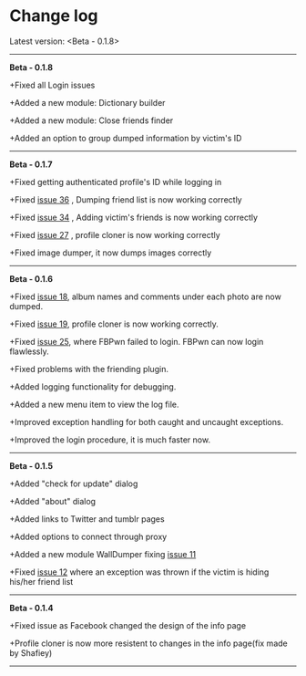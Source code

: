 # Change log #

Latest version: <Beta - 0.1.8>


---


**Beta - 0.1.8**

+Fixed all Login issues

+Added a new module: Dictionary builder

+Added a new module: Close friends finder

+Added an option to group dumped information by victim's ID


---


**Beta - 0.1.7**

+Fixed getting authenticated profile's ID while logging in

+Fixed [issue 36](https://code.google.com/p/fbpwn/issues/detail?id=36) , Dumping friend list is now working correctly

+Fixed [issue 34](https://code.google.com/p/fbpwn/issues/detail?id=34) , Adding victim's friends is now working correctly

+Fixed [issue 27](https://code.google.com/p/fbpwn/issues/detail?id=27) , profile cloner is now working correctly

+Fixed image dumper, it now dumps images correctly


---


**Beta - 0.1.6**

+Fixed [issue 18](https://code.google.com/p/fbpwn/issues/detail?id=18), album names and comments under each photo are now dumped.

+Fixed [issue 19](https://code.google.com/p/fbpwn/issues/detail?id=19), profile cloner is now working correctly.

+Fixed [issue 25](https://code.google.com/p/fbpwn/issues/detail?id=25), where FBPwn failed to login. FBPwn can now login flawlessly.

+Fixed problems with the friending plugin.

+Added logging functionality for debugging.

+Added a new menu item to view the log file.

+Improved exception handling for both caught and uncaught exceptions.

+Improved the login procedure, it is much faster now.


---


**Beta - 0.1.5**

+Added "check for update" dialog

+Added "about" dialog

+Added links to Twitter and tumblr pages

+Added options to connect through proxy

+Added a new module WallDumper fixing [issue 11](https://code.google.com/p/fbpwn/issues/detail?id=11)

+Fixed [issue 12](https://code.google.com/p/fbpwn/issues/detail?id=12) where an exception was thrown if the victim is hiding his/her friend list


---


**Beta - 0.1.4**

+Fixed issue as Facebook changed the design of the info page

+Profile cloner is now more resistent to changes in the info page(fix made by Shafiey)


---
